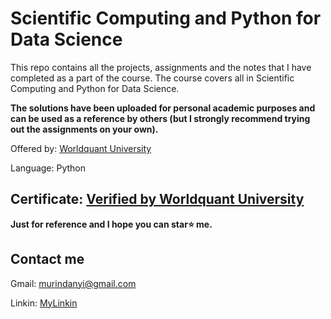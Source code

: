 # Scientific Computing and Python for Data Science
This repo contains all the projects, assignments and the notes that I have completed as a part of the course. The course covers all in Scientific Computing and Python for Data Science.

**The solutions have been uploaded for personal academic purposes and can be used as a reference by others (but I strongly recommend trying out the assignments on your own).**

Offered by: [Worldquant University](https://wqu-apply.thedataincubator.com/)

Language: Python

## Certificate:  [Verified by Worldquant University ](https://wqu.thedataincubator.com/certificate/6315988161134592)


**Just for reference and I hope you can star⭐ me.**
  
## Contact me

  Gmail: murindanyi@gmail.com
  
  Linkin: [MyLinkin](https://www.linkedin.com/in/murindanyi-sudi-aa8793150/)
